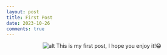 ```yaml
---
layout: post
title: First Post
date: 2023-10-26
comments: true
---
```

<span style="display:block;text-align:center">![alt](https://ivanafirmansyah.github.io/assets/img/kobo.jpg)<span>
This is my first post, I hope you enjoy it!😁
